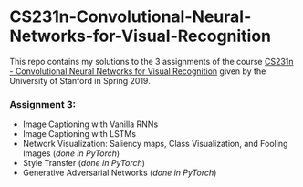 # CS231n-Convolutional-Neural-Networks-for-Visual-Recognition
This repo contains my solutions to the 3 assignments of the course [CS231n - Convolutional Neural Networks for Visual Recognition](http://cs231n.stanford.edu/2019/index.html) given by the University of Stanford in Spring 2019. 

### Assignment 3: ###
* Image Captioning with Vanilla RNNs
* Image Captioning with LSTMs
* Network Visualization: Saliency maps, Class Visualization, and Fooling Images (*done in PyTorch*)
* Style Transfer (*done in PyTorch*)
* Generative Adversarial Networks (*done in PyTorch*)
